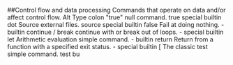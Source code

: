 ##Control flow and data processing
Commands that operate on data and/or affect control flow. 	Alt 	Type
colon 	"true" null command. 	true 	special builtin
dot 	Source external files. 	source 	special builtin
false 	Fail at doing nothing. 	- 	builtin
continue / break 	continue with or break out of loops. 	- 	special builtin
let 	Arithmetic evaluation simple command. 	- 	builtin
return 	Return from a function with a specified exit status. 	- 	special builtin
[ 	The classic test simple command. 	test 	bu
